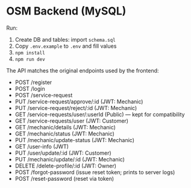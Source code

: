 # OSM Backend (MySQL)
Run:
1) Create DB and tables: import `schema.sql`
2) Copy `.env.example` to `.env` and fill values
3) `npm install`
4) `npm run dev`

The API matches the original endpoints used by the frontend:
- POST   /register
- POST   /login
- POST   /service-request
- PUT    /service-request/approve/:id   (JWT: Mechanic)
- PUT    /service-request/reject/:id    (JWT: Mechanic)
- GET    /service-requests/user/:userId (Public)  — kept for compatibility
- GET    /service-requests/user         (JWT: Customer)
- GET    /mechanic/details              (JWT: Mechanic)
- GET    /mechanic/status               (JWT: Mechanic)
- PUT    /mechanic/update-status        (JWT: Mechanic)
- GET    /user-info                     (JWT)
- PUT    /user/update/:id               (JWT: Customer)
- PUT    /mechanic/update/:id           (JWT: Mechanic)
- DELETE /delete-profile/:id            (JWT: Owner)
- POST   /forgot-password               (issue reset token; prints to server logs)
- POST   /reset-password                (reset via token)
